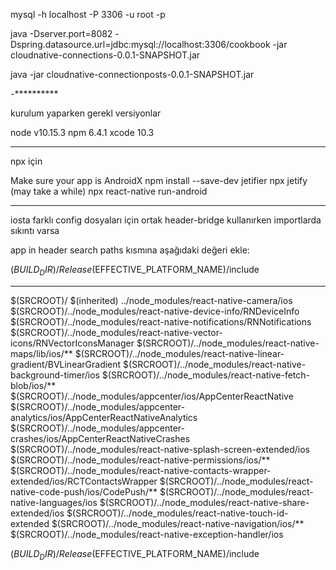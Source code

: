 mysql -h localhost -P 3306 -u root -p 


java -Dserver.port=8082  -Dspring.datasource.url=jdbc:mysql://localhost:3306/cookbook  -jar cloudnative-connections-0.0.1-SNAPSHOT.jar 

java -jar  cloudnative-connectionposts-0.0.1-SNAPSHOT.jar 

-**********




kurulum yaparken gerekl versiyonlar


node v10.15.3
npm  6.4.1
xcode 10.3

-----


npx için

Make sure your app is AndroidX
npm install --save-dev jetifier
npx jetify (may take a while)
npx react-native run-android


-----



iosta farklı config dosyaları için ortak header-bridge kullanırken importlarda sıkıntı varsa

app in header search paths kısmına aşağıdaki değeri ekle:

$(BUILD_DIR)/Release$(EFFECTIVE_PLATFORM_NAME)/include




-----

$(SRCROOT)/
$(inherited) ../node_modules/react-native-camera/ios $(SRCROOT)/../node_modules/react-native-device-info/RNDeviceInfo $(SRCROOT)/../node_modules/react-native-notifications/RNNotifications $(SRCROOT)/../node_modules/react-native-vector-icons/RNVectorIconsManager $(SRCROOT)/../node_modules/react-native-maps/lib/ios/** $(SRCROOT)/../node_modules/react-native-linear-gradient/BVLinearGradient $(SRCROOT)/../node_modules/react-native-background-timer/ios $(SRCROOT)/../node_modules/react-native-fetch-blob/ios/** $(SRCROOT)/../node_modules/appcenter/ios/AppCenterReactNative $(SRCROOT)/../node_modules/appcenter-analytics/ios/AppCenterReactNativeAnalytics $(SRCROOT)/../node_modules/appcenter-crashes/ios/AppCenterReactNativeCrashes $(SRCROOT)/../node_modules/react-native-splash-screen-extended/ios $(SRCROOT)/../node_modules/react-native-permissions/ios/** $(SRCROOT)/../node_modules/react-native-contacts-wrapper-extended/ios/RCTContactsWrapper $(SRCROOT)/../node_modules/react-native-code-push/ios/CodePush/** $(SRCROOT)/../node_modules/react-native-languages/ios $(SRCROOT)/../node_modules/react-native-share-extended/ios $(SRCROOT)/../node_modules/react-native-touch-id-extended $(SRCROOT)/../node_modules/react-native-navigation/ios/** $(SRCROOT)/../node_modules/react-native-exception-handler/ios


$(BUILD_DIR)/Release$(EFFECTIVE_PLATFORM_NAME)/include


